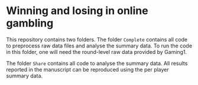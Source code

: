# Winning and losing in online gambling

This repository contains two folders. The folder `Complete` contains all code to preprocess raw data files and analyse the summary data. To run the code in this folder, one will need the round-level raw data provided by Gaming1.

The folder `Share` contains all code to analyse the summary data. All results reported in the manuscript can be reproduced using the per player summary data.
